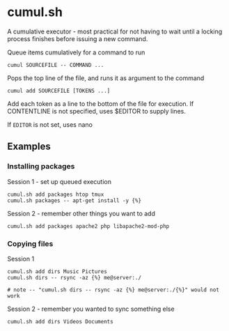 # cumul.sh

A cumulative executor - most practical for not having to wait until a locking process finishes before issuing a new command.

Queue items cumulatively for a command to run

	cumul SOURCEFILE -- COMMAND ...

Pops the top line of the file, and runs it as argument to the command

	cumul add SOURCEFILE [TOKENS ...]

Add each token as a line to the bottom of the file for execution. If CONTENTLINE is not specified, uses $EDITOR to supply lines.

If `EDITOR` is not set, uses nano

## Examples

### Installing packages

Session 1 - set up queued execution

	cumul.sh add packages htop tmux
	cumul.sh packages -- apt-get install -y {%}

Session 2 - remember other things you want to add

	cumul.sh add packages apache2 php libapache2-mod-php

### Copying files

Session 1

	cumul.sh add dirs Music Pictures
	cumul.sh dirs -- rsync -az {%} me@server:./

	# note -- "cumul.sh dirs -- rsync -az {%} me@server:./{%}" would not work

Session 2 - remember you wanted to sync something else

	cumul.sh add dirs Videos Documents
